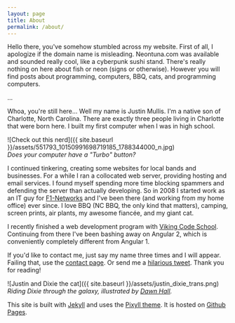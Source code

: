 ```yaml
---
layout: page
title: About
permalink: /about/
---
```


Hello there, you've somehow stumbled across my website.  First of all, I apologize
if the domain name is misleading.  Neontuna.com was available and sounded really cool,
like a cyberpunk sushi stand.  There's really nothing on here about fish or neon (signs or otherwise).  However you will find posts about programming, computers, BBQ, cats, and programming
computers.  

...

Whoa, you're still here... Well my name is Justin Mullis.  I'm a native son of 
Charlotte, North Carolina.  There are exactly three people living in Charlotte that were born here.
I built my first computer when I was in high school.

![Check out this nerd]({{ site.baseurl }}/assets/551793_10150991698719185_1788344000_n.jpg)
<br>
*Does your computer have a "Turbo" button?*

I continued tinkering, creating some websites for local bands and businesses.  For a while I ran a collocated web server, providing hosting and email services.  I found myself spending more time blocking spammers and defending the server than actually developing.  So in 2008 I started work as an IT guy for [F1-Networks][f1] and I've been there (and working from my home office) ever since.  I love BBQ (NC BBQ, the only kind that matters), camping, 
screen prints, air plants, my awesome fiancée, and my giant cat.

I recently finished a web development program with [Viking Code School][viking].  Continuing from there I've been bashing away on Angular 2, which is conveniently completely different from Angular 1.

If you'd like to contact me, just say my name three times and I will appear.  Failing that, use the [contact page](/contact).
Or send me a [hilarious tweet](https://twitter.com/nonadmn).
Thank you for reading!

![Justin and Dixie the cat]({{ site.baseurl }}/assets/justin_dixie_trans.png)
<br>
*Riding Dixie through the galaxy, illustrated by [Dawn Hall][dawn].*

This site is built with [Jekyll][Jekyll] and uses the [Pixyll theme][Pixyll]. It is 
hosted on [Github Pages][ghp].

[Jekyll]:http://jekyllrb.com
[Pixyll]:http://pixyll.com
[ghp]:https://pages.github.com
[f1]:http://f1-networks.com
[viking]:http://www.vikingcodeschool.com
[dawn]:http://www.foxandthefiddle.com
